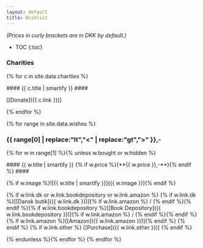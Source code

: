 ```yaml
---
layout: default
title: Wishlist
---
```

<i>(Prices in curly brackets are in DKK by default.)</i>

* TOC
{:toc}

### Charities ###
{% for c in site.data.charities %}

<div class="tile" markdown="1">
#### {{ c.title | smartify }} ####

<span>[[Donate]({{ c.link }})]</span>
</div>
{% endfor %}

{% for range in site.data.wishes %}
### {{ range[0] | replace:"lt","<" | replace:"gt",">" }},- ###

{% for w in range[1] %}{% unless w.bought or w.hidden %}

<div class="tile" markdown="1">
#### {{ w.title | smartify }} {% if w.price %}<span style="white-space:nowrap">{**{{ w.price }},-**}</span>{% endif %} ####

{% if w.image %}![{{ w.title | smartify }}]({{ w.image }}){% endif %}

{% if w.link.dk or w.link.bookdepository or w.link.amazon %}
<span>{% if w.link.dk %}[[Dansk butik]({{ w.link.dk }})]{% if w.link.amazon %} / {% endif %}{% endif %}{% if w.link.bookdepository %}[[Book Depository]({{ w.link.bookdepository }})]{% if w.link.amazon %} / {% endif %}{% endif %}{% if w.link.amazon %}[[Amazon]({{ w.link.amazon }})]{% endif %}</span>
{% endif %}
{% if w.link.other %}
<span>[[Purchase]({{ w.link.other }})]</span>
{% endif %}
</div>
{% endunless %}{% endfor %}
{% endfor %}
